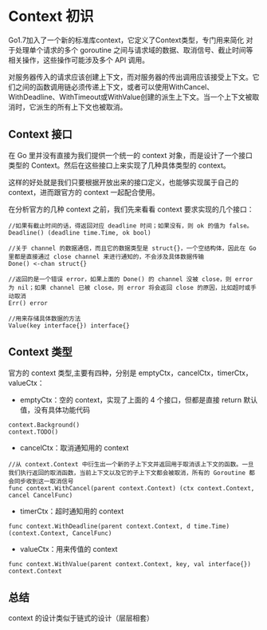 # Context 初识

Go1.7加入了一个新的标准库context，它定义了Context类型，专门用来简化 对于处理单个请求的多个 goroutine 之间与请求域的数据、取消信号、截止时间等相关操作，这些操作可能涉及多个 API 调用。

对服务器传入的请求应该创建上下文，而对服务器的传出调用应该接受上下文。它们之间的函数调用链必须传递上下文，或者可以使用WithCancel、WithDeadline、WithTimeout或WithValue创建的派生上下文。当一个上下文被取消时，它派生的所有上下文也被取消。


## Context 接口

在 Go 里并没有直接为我们提供一个统一的 context 对象，而是设计了一个接口类型的 Context。然后在这些接口上来实现了几种具体类型的 context。

这样的好处就是我们只要根据开放出来的接口定义，也能够实现属于自己的 context，进而跟官方的 context 一起配合使用。

在分析官方的几种 context 之前，我们先来看看 context 要求实现的几个接口：
``` 
//如果有截止时间的话，得返回对应 deadline 时间；如果没有，则 ok 的值为 false。
Deadline() (deadline time.Time, ok bool)

//关于 channel 的数据通信，而且它的数据类型是 struct{}，一个空结构体，因此在 Go 里都是直接通过 close channel 来进行通知的，不会涉及具体数据传输
Done() <-chan struct{}

//返回的是一个错误 error，如果上面的 Done() 的 channel 没被 close，则 error 为 nil；如果 channel 已被 close，则 error 将会返回 close 的原因，比如超时或手动取消
Err() error

//用来存储具体数据的方法
Value(key interface{}) interface{}
```

## Context 类型

官方的 context 类型,主要有四种，分别是 emptyCtx，cancelCtx，timerCtx，valueCtx：

- emptyCtx：空的 context，实现了上面的 4 个接口，但都是直接 return 默认值，没有具体功能代码
```gotemplate
context.Background()
context.TODO()
```

- cancelCtx：取消通知用的 context

```gotemplate
//从 context.Context 中衍生出一个新的子上下文并返回用于取消该上下文的函数。一旦我们执行返回的取消函数，当前上下文以及它的子上下文都会被取消，所有的 Goroutine 都会同步收到这一取消信号
func context.WithCancel(parent context.Context) (ctx context.Context, cancel CancelFunc)
```

- timerCtx：超时通知用的 context

```gotemplate
func context.WithDeadline(parent context.Context, d time.Time) (context.Context, CancelFunc)
```

- valueCtx：用来传值的 context

```gotemplate
func context.WithValue(parent context.Context, key, val interface{}) context.Context
```

## 总结

context 的设计类似于链式的设计（层层相套）